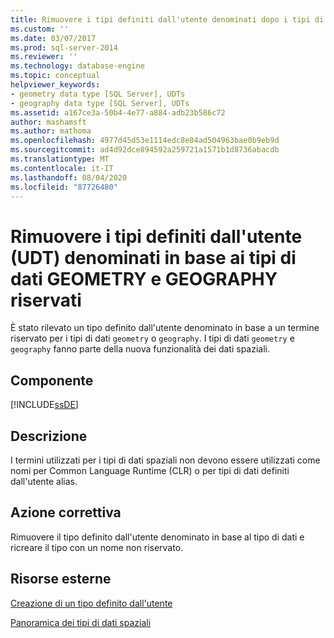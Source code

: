 ```yaml
---
title: Rimuovere i tipi definiti dall'utente denominati dopo i tipi di dati GEOMETRY e GEOGRAPHY riservati | Microsoft Docs
ms.custom: ''
ms.date: 03/07/2017
ms.prod: sql-server-2014
ms.reviewer: ''
ms.technology: database-engine
ms.topic: conceptual
helpviewer_keywords:
- geometry data type [SQL Server], UDTs
- geography data type [SQL Server], UDTs
ms.assetid: a167ce3a-50b4-4e77-a884-adb23b586c72
author: mashamsft
ms.author: mathoma
ms.openlocfilehash: 4977d45d53e1114edc8e04ad504963bae0b9eb9d
ms.sourcegitcommit: ad4d92dce894592a259721a1571b1d8736abacdb
ms.translationtype: MT
ms.contentlocale: it-IT
ms.lasthandoff: 08/04/2020
ms.locfileid: "87726480"
---
```

# <a name="remove-udts-named-after-the-reserved-geometry-and-geography-data-types"></a>Rimuovere i tipi definiti dall'utente (UDT) denominati in base ai tipi di dati GEOMETRY e GEOGRAPHY riservati
  È stato rilevato un tipo definito dall'utente denominato in base a un termine riservato per i tipi di dati `geometry` o `geography`. I tipi di dati `geometry` e `geography` fanno parte della nuova funzionalità dei dati spaziali.  
  
## <a name="component"></a>Componente  
 [!INCLUDE[ssDE](../../includes/ssde-md.md)]  
  
## <a name="description"></a>Descrizione  
 I termini utilizzati per i tipi di dati spaziali non devono essere utilizzati come nomi per Common Language Runtime (CLR) o per tipi di dati definiti dall'utente alias.  
  
## <a name="corrective-action"></a>Azione correttiva  
 Rimuovere il tipo definito dall'utente denominato in base al tipo di dati e ricreare il tipo con un nome non riservato.  
  
## <a name="external-resources"></a>Risorse esterne  
 [Creazione di un tipo definito dall'utente](../../relational-databases/clr-integration-database-objects-user-defined-types/creating-user-defined-types.md)  
  
 [Panoramica dei tipi di dati spaziali](../../relational-databases/spatial/spatial-data-types-overview.md)  
  
  
